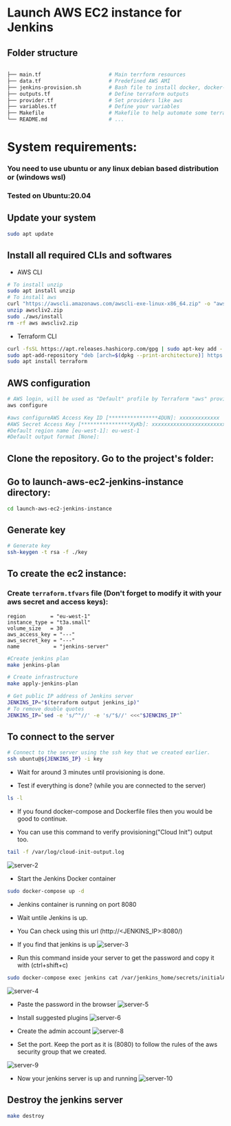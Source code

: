 # Launch AWS EC2 instance for Jenkins

## Folder structure
```sh

├── main.tf                      # Main terrform resources
├── data.tf                      # Predefined AWS AMI 
├── jenkins-provision.sh         # Bash file to install docker, docker-compose and jenkins on the server
├── outputs.tf                   # Define terraform outputs
├── provider.tf                  # Set providers like aws
├── variables.tf                 # Define your variables
├── Makefile                     # Makefile to help automate some terraform commands
└── README.md                    # ...
```

# System requirements:

### You need to use ubuntu or any linux debian based distribution or (windows wsl)
### Tested on Ubuntu:20.04

## Update your system

```sh
sudo apt update
```
## Install all required CLIs and softwares
* AWS CLI

``` sh
# To install unzip
sudo apt install unzip
# To install aws
curl "https://awscli.amazonaws.com/awscli-exe-linux-x86_64.zip" -o "awscliv2.zip"
unzip awscliv2.zip
sudo ./aws/install
rm -rf aws awscliv2.zip
```

* Terraform CLI

``` sh
curl -fsSL https://apt.releases.hashicorp.com/gpg | sudo apt-key add -
sudo apt-add-repository "deb [arch=$(dpkg --print-architecture)] https://apt.releases.hashicorp.com $(lsb_release -cs) main"
sudo apt install terraform
```

## AWS configuration
``` sh
# AWS login, will be used as "Default" profile by Terraform "aws" provider
aws configure

#aws configureAWS Access Key ID [****************4DUN]: xxxxxxxxxxxxx
#AWS Secret Access Key [****************XyKb]: xxxxxxxxxxxxxxxxxxxxxxxxxxxxxxxxx
#Default region name [eu-west-1]: eu-west-1
#Default output format [None]: 
```

## Clone the repository. Go to the project's folder:

## Go to launch-aws-ec2-jenkins-instance directory:
```sh
cd launch-aws-ec2-jenkins-instance
```

## Generate key
```sh
# Generate key
ssh-keygen -t rsa -f ./key
```

## To create the ec2 instance:


### Create `terraform.tfvars` file (Don't forget to modify it with your aws secret and access keys):

```
region        = "eu-west-1"
instance_type = "t3a.small"
volume_size   = 30
aws_access_key = "---"
aws_secret_key = "---"
name           = "jenkins-server"

```


```sh
#Create jenkins plan
make jenkins-plan

# Create infrastructure
make apply-jenkins-plan

# Get public IP address of Jenkins server
JENKINS_IP="$(terraform output jenkins_ip)"
# To remove double quotes
JENKINS_IP=`sed -e 's/^"//' -e 's/"$//' <<<"$JENKINS_IP"`
```


## To connect to the server


```sh
# Connect to the server using the ssh key that we created earlier.
ssh ubuntu@${JENKINS_IP} -i key
```
- Wait for around 3 minutes until provisioning is done.

- Test if everything is done? (while you are connected to the server)
```sh
ls -l
```
- If you found docker-compose and Dockerfile files then you would be good to continue.

- You can use this command to verify provisioning("Cloud Init") output  too.
```sh
tail -f /var/log/cloud-init-output.log
```
![server-2](https://github.com/AhmedElsayed1011/python-pipeline-images/blob/main/server/server-2.png)

- Start the Jenkins Docker container
```sh
sudo docker-compose up -d
```
- Jenkins container is running on port 8080
- Wait untile Jenkins is up.
- You Can check using this url (http://<JENKINS_IP>:8080/)
- If you find that jenkins is up
![server-3](https://github.com/AhmedElsayed1011/python-pipeline-images/blob/main/server/server-3.png)

- Run this command inside your server to get the password and copy it with (ctrl+shift+c)

```sh
sudo docker-compose exec jenkins cat /var/jenkins_home/secrets/initialAdminPassword
```
![server-4](https://github.com/AhmedElsayed1011/python-pipeline-images/blob/main/server/server-4.png)

- Paste the password in the browser
![server-5](https://github.com/AhmedElsayed1011/python-pipeline-images/blob/main/server/server-5s.png)

- Install suggested plugins
![server-6](https://github.com/AhmedElsayed1011/python-pipeline-images/blob/main/server/server-6.png)

- Create the admin account
![server-8](https://github.com/AhmedElsayed1011/python-pipeline-images/blob/main/server/server-8.png)

- Set the port. Keep the port as it is (8080) to follow the rules of the aws security group that we created.

![server-9](https://github.com/AhmedElsayed1011/python-pipeline-images/blob/main/server/server-9.png)

- Now your jenkins server is up and running
![server-10](https://github.com/AhmedElsayed1011/python-pipeline-images/blob/main/server/server-10.png)


## Destroy the jenkins server
```sh
make destroy
```